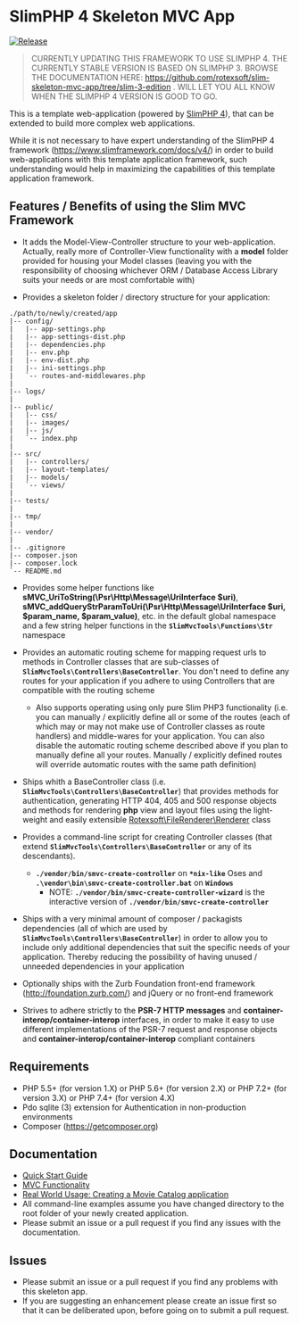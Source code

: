 # SlimPHP 4 Skeleton MVC App

[![Release](https://img.shields.io/github/release/rotexsoft/slim-skeleton-mvc-app.png?style=flat-square)](https://github.com/rotexsoft/slim-skeleton-mvc-app/releases/latest) &nbsp; 


> CURRENTLY UPDATING THIS FRAMEWORK TO USE SLIMPHP 4. THE CURRENTLY STABLE VERSION IS BASED ON SLIMPHP 3. BROWSE THE DOCUMENTATION HERE: https://github.com/rotexsoft/slim-skeleton-mvc-app/tree/slim-3-edition . WILL LET YOU ALL KNOW WHEN THE SLIMPHP 4 VERSION IS GOOD TO GO.


This is a template web-application (powered by [SlimPHP 4](https://www.slimframework.com/)), that can be extended to build more complex web applications.

While it is not necessary to have expert understanding of the SlimPHP 4 framework (https://www.slimframework.com/docs/v4/) in order
to build web-applications with this template application framework, such understanding would help in maximizing the capabilities
of this template application framework.

## Features / Benefits of using the Slim MVC Framework
* It adds the Model-View-Controller structure to your web-application. Actually, really more of Controller-View functionality with a **model** folder provided for housing your Model classes (leaving you with the responsibility of choosing whichever ORM / Database Access Library suits your needs or are most comfortable with)

* Provides a skeleton folder / directory structure for your application:
```
./path/to/newly/created/app
|-- config/
|   |-- app-settings.php
|   |-- app-settings-dist.php
|   |-- dependencies.php
|   |-- env.php
|   |-- env-dist.php
|   |-- ini-settings.php
|   `-- routes-and-middlewares.php
|
|-- logs/
|
|-- public/
|   |-- css/
|   |-- images/
|   |-- js/
|   `-- index.php
|
|-- src/
|   |-- controllers/
|   |-- layout-templates/
|   |-- models/
|   `-- views/
|
|-- tests/
|
|-- tmp/
|
|-- vendor/
|
|-- .gitignore
|-- composer.json
|-- composer.lock
`-- README.md
```

* Provides some helper functions like **sMVC_UriToString(\Psr\Http\Message\UriInterface $uri)**,
**sMVC_addQueryStrParamToUri(\Psr\Http\Message\UriInterface $uri, $param_name, $param_value)**, etc. in the default global namespace and a few string helper functions in the **`SlimMvcTools\Functions\Str`** namespace

* Provides an automatic routing scheme for mapping request urls to methods in Controller classes that are sub-classes of **`SlimMvcTools\Controllers\BaseController`**. You don't need to define any routes for your application if you adhere to using Controllers that are compatible with the routing scheme
	* Also supports operating using only pure Slim PHP3 functionality (i.e. you can manually / explicitly define all or some of the routes (each of which may or may not make use of Controller classes as route handlers) and middle-wares for your application. You can also disable the automatic routing scheme described above if you plan to manually define all your routes. Manually / explicitly defined routes will override automatic routes with the same path definition)

* Ships whith a BaseController class (i.e. **`SlimMvcTools\Controllers\BaseController`**) that provides methods for authentication, generating HTTP 404, 405 and 500 response objects and methods for rendering **php** view and layout files using the light-weight and easily extensible [Rotexsoft\FileRenderer\Renderer](https://github.com/rotexsoft/file-renderer) class

* Provides a command-line script for creating Controller classes (that extend **`SlimMvcTools\Controllers\BaseController`** or any of its descendants). 
	* **`./vendor/bin/smvc-create-controller`** on **`*nix-like`** Oses and **`.\vendor\bin\smvc-create-controller.bat`** on **`Windows`**
        * NOTE: **`./vendor/bin/smvc-create-controller-wizard`** is the interactive version of **`./vendor/bin/smvc-create-controller`**

* Ships with a very minimal amount of composer / packagists dependencies (all of which are used by **`SlimMvcTools\Controllers\BaseController`**) in order to allow you to include only additional dependencies that suit the specific needs of your application. Thereby reducing the possibility of having unused / unneeded dependencies in your application

* Optionally ships with the Zurb Foundation front-end framework (http://foundation.zurb.com/) and jQuery or no front-end framework

* Strives to adhere strictly to the **PSR-7 HTTP messages** and **container-interop/container-interop** interfaces, in order to make it easy to use different implementations of the PSR-7 request and response objects and **container-interop/container-interop** compliant containers

## Requirements

* PHP 5.5+ (for version 1.X) or PHP 5.6+ (for version 2.X) or PHP 7.2+ (for version 3.X) or PHP 7.4+ (for version 4.X)
* Pdo sqlite (3) extension for Authentication in non-production environments
* Composer (https://getcomposer.org)

## Documentation

* [Quick Start Guide](documentation/QUICKSTART.md)
* [MVC Functionality](documentation/MVCFUNCTIONALITY.md)
* [Real World Usage: Creating a Movie Catalog application](documentation/MOVIE_CATALOG_APP_WALK_THROUGH.md)
* All command-line examples assume you have changed directory to the root folder of your newly created application.
* Please submit an issue or a pull request if you find any issues with the documentation.

## Issues

* Please submit an issue or a pull request if you find any problems with this skeleton app.
* If you are suggesting an enhancement please create an issue first so that it can be deliberated upon, before going on to submit a pull request.

